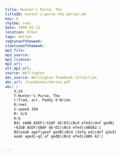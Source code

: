 ```yaml
---
title: Hunter's Purse, The
titleID: hunter-s-purse-the-obrien.md
key: G
rhythm: reel
date: 1999-02-12
location: Other
tags: obrien
regtuneoftheweek:
slowtuneoftheweek:
mp3_file:
mp3_source:
mp3_licence:
mp3_url:
alt_mp3_url:
source: Wellington
abc_source: Wellington Tunebook Collection
abc_url: /tunebooks/obrien.pdf
abc: |
    X:24
    T:Hunter's Purse, The
    C:Trad, arr. Paddy O'Brien
    R:reel
    I:speed 350
    M: 4/4
    K:G
    Bd| eAAB AGEF|~G2AF GE~D2|cBcd efed|cdef gedB|
    ~A2GB AGEF|GBAF GE~D2|cBcd efed|cABGA2:|
    Bd|eaab agef|geaf gedB|cBcd (3efg ed|cdef g2ed|
    eaab aged|~g2 af gedB|cBcd efed|cABG A2:|
    

---
```

